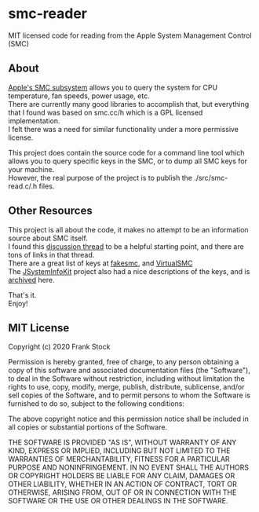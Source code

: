 # smc-reader
MIT licensed code for reading from the Apple System Management Control (SMC)

## About
[Apple's SMC subsystem](https://en.wikipedia.org/wiki/System_Management_Controller) allows you to query the system for CPU temperature, fan speeds, power usage, etc.  
There are currently many good libraries to accomplish that, but everything that I found was based on smc.cc/h which is a GPL licensed implementation.  
I felt there was a need for similar functionality under a more permissive license.

This project does contain the source code for a command line tool which allows you to query specific keys in the SMC, or to dump all SMC keys for your machine.  
However, the real purpose of the project is to publish the ./src/smc-read.c/.h files.

## Other Resources
This project is all about the code, it makes no attempt to be an information source about SMC itself.  
I found this [discussion thread](https://www.insanelymac.com/forum/topic/328814-smc-keys-knowledge-database/) to be a helpful starting point, and there are tons of links in that thread.  
There are a great list of keys at [fakesmc](https://app.assembla.com/wiki/show/fakesmc), and [VirtualSMC](https://github.com/acidanthera/VirtualSMC/blob/master/Docs/SMCKeys.txt)  
The [JSystemInfoKit](https://github.com/xythobuz/JSystemInfoKit) project also had a nice descriptions of the keys, and is [archived](https://web.archive.org/web/20160525005847/https://jbot-42.github.io/systeminfokit.html) here.

That's it.  
Enjoy!

## MIT License

Copyright (c) 2020 Frank Stock

Permission is hereby granted, free of charge, to any person obtaining a copy
of this software and associated documentation files (the "Software"), to deal
in the Software without restriction, including without limitation the rights
to use, copy, modify, merge, publish, distribute, sublicense, and/or sell
copies of the Software, and to permit persons to whom the Software is
furnished to do so, subject to the following conditions:

The above copyright notice and this permission notice shall be included in all
copies or substantial portions of the Software.

THE SOFTWARE IS PROVIDED "AS IS", WITHOUT WARRANTY OF ANY KIND, EXPRESS OR
IMPLIED, INCLUDING BUT NOT LIMITED TO THE WARRANTIES OF MERCHANTABILITY,
FITNESS FOR A PARTICULAR PURPOSE AND NONINFRINGEMENT. IN NO EVENT SHALL THE
AUTHORS OR COPYRIGHT HOLDERS BE LIABLE FOR ANY CLAIM, DAMAGES OR OTHER
LIABILITY, WHETHER IN AN ACTION OF CONTRACT, TORT OR OTHERWISE, ARISING FROM,
OUT OF OR IN CONNECTION WITH THE SOFTWARE OR THE USE OR OTHER DEALINGS IN THE
SOFTWARE.
